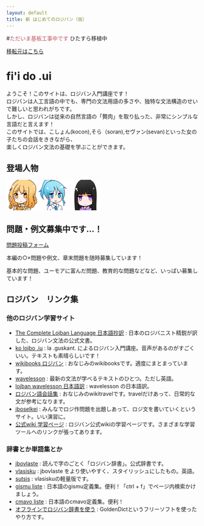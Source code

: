 ```yaml
---
layout: default
title: 新 はじめてのロジバン（仮）
---
```


#<font color="#bf545e">ただいま基板工事中です</font>
ひたすら移植中

[移転元はこちら](http://seesaawiki.jp/hajiloji/)

# fi'i do .ui
ようこそ！このサイトは、ロジバン入門講座です！  
ロジバンは人工言語の中でも、専門の文法用語の多さや、独特な文法構造のせいで難しいと思われがちです。  
しかし、ロジバンは従来の自然言語の「贅肉」を取り払った、非常にシンプルな言語だと言えます！  
このサイトでは、こしょん(kocon),そら（soran),セヴァン(sevan)といった女の子たちの会話をききながら、  
楽しくロジバン文法の基礎を学ぶことができます。


## 登場人物
![](./assets/pixra/koc1.png)
![](./assets/pixra/sor2.png)
![](./assets/pixra/sev1.png)


## 問題・例文募集中です…！
[問題投稿フォーム](contact.html)

本編の○×問題や例文、章末問題を随時募集しています！

基本的な問題、ユーモアに富んだ問題、教育的な問題などなど、いっぱい募集しています！


## ロジバン　リンク集

### 他のロジバン学習サイト

<div class="target_blank">
<ul  class="small">
<li ><a href="http://mhagiwara.github.com/cll-ja/" target="_blank">The Complete Lojban Language 日本語抄訳</a>
 : 日本のロジバニスト精鋭が訳した、ロジバン文法の公式文書。</li>
<li ><a href="http://guskant.github.io/kolojbo.iu/" target="_blank">ko lojbo .iu</a>
 : la .guskant. によるロジバン入門講座。音声があるのがすごくいい。テキストも素晴らしいです！</li>
<li ><a href="http://ja.wikibooks.org/wiki/%E3%83%AD%E3%82%B8%E3%83%90%E3%83%B3" target="_blank">wikibooks ロジバン</a>
 : おなじみのwikibooksです。適度にまとまっています。</li>
<li ><a href="http://www.lojban.org/tiki/wavelessonscontinued" target="_blank">wavelesson</a>
 : 最新の文法が学べるテキストのひとつ。ただし英語。</li>
<li ><a href="http://misonikomilojban.blogspot.jp/search/label/lojban%20wavelessons" target="_blank">lojban wavelesson 日本語訳</a>
 : wavelesson の日本語訳。</li>
<li ><a href="http://wikitravel.org/ja/%E3%83%AD%E3%82%B8%E3%83%90%E3%83%B3%E8%AA%9E%E4%BC%9A%E8%A9%B1%E9%9B%86" target="_blank">ロジバン語会話集</a>
 : おなじみのwikitravelです。travelだけあって、日常的な文が参考になります。</li>
<li ><a href="http://lojban.qx11.info/jboselkei/" target="_blank">jboselkei</a>
 : みんなでロジ作問題を出題しあって、ロジ文を書いていくというサイト。いい演習に。</li>
<li ><a href="http://www.lojban.org/tiki/tiki-index.php?page=%E5%AD%A6%E7%BF%92&no_bl=y" target="_blank">公式wiki 学習ページ</a>
 : ロジバン公式wikiの学習ページです。さまざまな学習ツールへのリンクが張ってあります。</li>
</ul>

<h3 >辞書とか単語集とか</h3>
<ul  class="small">
<li ><a href="http://jbovlaste.lojban.org/" target="_blank">jbovlaste</a>
 : 読んで字のごとく「ロジバン辞書」。公式辞書です。</li>
<li ><a href="http://vlasisku.lojban.org/vlasisku/" target="_blank">vlasisku</a>
 : jbovlaste をより使いやすく、スタイリッシュにしたもの。英語。</li>
<li ><a href="https://sutsis.appspot.com/" target="_blank">sutsis</a>
 : vlasiskuの軽量版です。</li>
<li ><a href="https://skami.iocikun.jp/lojban/tables/ja/gismu_table.html" target="_blank">gismu liste</a>
 : 日本語のgismu定義集。便利！「ctrl + f」でページ内検索かけましょう。</li>
<li ><a href="https://skami.iocikun.jp/lojban/tables/ja/cmavo_table.html" target="_blank">cmavo liste</a>
 : 日本語のcmavo定義集。便利！</li>
<li ><a href="" target="_blank">オフラインでロジバン辞書を使う</a>
 : GoldenDictというフリーソフトを使ったやり方です。</li>
</ul>
</div>

